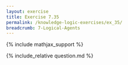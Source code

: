 ```yaml
---
layout: exercise
title: Exercise 7.35
permalink: /knowledge-logic-exercises/ex_35/
breadcrumb: 7-Logical-Agents
---
```


{% include mathjax_support %}

<div><i class="arrow-up loader" data-chapter="knowledge-logic-exercises" data-exercise="ex_35" data-rating="0"></i></div>
{% include_relative question.md %}
